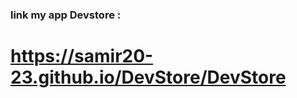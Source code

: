 
### link my app Devstore :
# <a href="https://samir20-23.github.io/DevStore/DevStore" >https://samir20-23.github.io/DevStore/DevStore</a>
